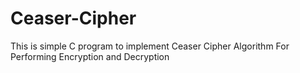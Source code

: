# Ceaser-Cipher
This is simple C program to implement Ceaser Cipher Algorithm For Performing Encryption and Decryption  
